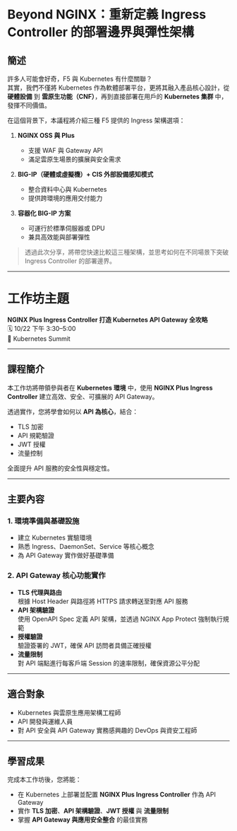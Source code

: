# Beyond NGINX：重新定義 Ingress Controller 的部署邊界與彈性架構

## 簡述
許多人可能會好奇，F5 與 Kubernetes 有什麼關聯？  
其實，我們不僅將 Kubernetes 作為軟體部署平台，更將其融入產品核心設計，從 **硬體設備** 到 **雲原生功能（CNF）**，再到直接部署在用戶的 **Kubernetes 集群** 中，發揮不同價值。

在這個背景下，本議程將介紹三種 F5 提供的 Ingress 架構選項：

1. **NGINX OSS 與 Plus**  
   - 支援 WAF 與 Gateway API  
   - 滿足雲原生場景的擴展與安全需求  

2. **BIG-IP（硬體或虛擬機）+ CIS 外部設備感知模式**  
   - 整合資料中心與 Kubernetes  
   - 提供跨環境的應用交付能力  

3. **容器化 BIG-IP 方案**  
   - 可運行於標準伺服器或 DPU  
   - 兼具高效能與部署彈性  

> 透過此次分享，將帶您快速比較這三種架構，並思考如何在不同場景下突破 Ingress Controller 的部署邊界。

---

# 工作坊主題  
**NGINX Plus Ingress Controller 打造 Kubernetes API Gateway 全攻略**  
🗓 10/22 下午 3:30–5:00  
📍 Kubernetes Summit

---

## 課程簡介
本工作坊將帶領參與者在 **Kubernetes 環境** 中，使用 **NGINX Plus Ingress Controller** 建立高效、安全、可擴展的 API Gateway。  

透過實作，您將學會如何以 **API 為核心**，結合：  
- TLS 加密  
- API 規範驗證  
- JWT 授權  
- 流量控制  

全面提升 API 服務的安全性與穩定性。

---

## 主要內容
### 1. 環境準備與基礎設施
- 建立 Kubernetes 實驗環境  
- 熟悉 Ingress、DaemonSet、Service 等核心概念  
- 為 API Gateway 實作做好基礎準備  

### 2. API Gateway 核心功能實作
- **TLS 代理與路由**  
  根據 Host Header 與路徑將 HTTPS 請求轉送至對應 API 服務  
- **API 架構驗證**  
  使用 OpenAPI Spec 定義 API 架構，並透過 NGINX App Protect 強制執行規範  
- **授權驗證**  
  驗證簽署的 JWT，確保 API 訪問者具備正確授權  
- **流量限制**  
  對 API 端點進行每客戶端 Session 的速率限制，確保資源公平分配  

---

## 適合對象
- Kubernetes 與雲原生應用架構工程師  
- API 開發與運維人員  
- 對 API 安全與 API Gateway 實務感興趣的 DevOps 與資安工程師  

---

## 學習成果
完成本工作坊後，您將能：
- 在 Kubernetes 上部署並配置 **NGINX Plus Ingress Controller** 作為 API Gateway  
- 實作 **TLS 加密**、**API 架構驗證**、**JWT 授權** 與 **流量限制**  
- 掌握 **API Gateway 與應用安全整合** 的最佳實務  

